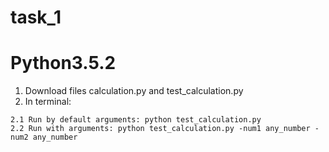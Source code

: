 # task_1
# Python3.5.2
1. Download files calculation.py and test_calculation.py
2. In terminal:
  ```
  2.1 Run by default arguments: python test_calculation.py
  2.2 Run with arguments: python test_calculation.py -num1 any_number -num2 any_number
```
